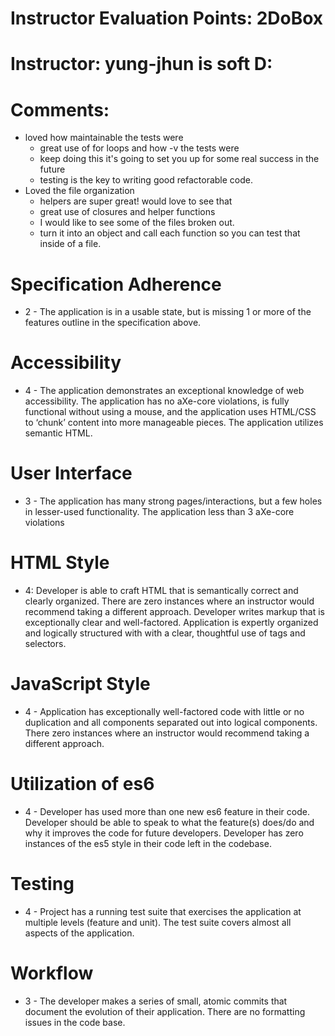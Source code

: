# Instructor Evaluation Points: 2DoBox
# Instructor: yung-jhun is soft D:
# Comments:
- loved how maintainable the tests were
  - great use of for loops and how -v the tests were
  - keep doing this it's going to set you up for some real success in the future
  - testing is the key to writing good refactorable code.
- Loved the file organization
  - helpers are super great! would love to see that
  - great use of closures and helper functions
  - I would like to see some of the files broken out.
  - turn it into an object and call each function so you can test that inside of a file.

# Specification Adherence

* 2 - The application is in a usable state, but is missing 1 or more of the features outline in the specification above.

# Accessibility

* 4 - The application demonstrates an exceptional knowledge of web accessibility. The application has no aXe-core violations, is fully functional without using a mouse, and the application uses HTML/CSS to ‘chunk’ content into more manageable pieces. The application utilizes semantic HTML.

# User Interface

* 3 - The application has many strong pages/interactions, but a few holes in lesser-used functionality. The application less than 3 aXe-core violations


# HTML Style

* 4: Developer is able to craft HTML that is semantically correct and clearly organized. There are zero instances where an instructor would recommend taking a different approach. Developer writes markup that is exceptionally clear and well-factored. Application is expertly organized and logically structured with with a clear, thoughtful use of tags and selectors.


# JavaScript Style

* 4 - Application has exceptionally well-factored code with little or no duplication and all components separated out into logical components. There zero instances where an instructor would recommend taking a different approach.


# Utilization of es6

* 4 - Developer has used more than one new es6 feature in their code. Developer should be able to speak to what the feature(s) does/do and why it improves the code for future developers. Developer has zero instances of the es5 style in their code left in the codebase.

# Testing

* 4 - Project has a running test suite that exercises the application at multiple levels (feature and unit). The test suite covers almost all aspects of the application.


# Workflow


* 3 - The developer makes a series of small, atomic commits that document the evolution of their application. There are no formatting issues in the code base.
